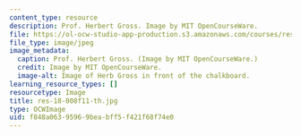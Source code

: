 ```yaml
---
content_type: resource
description: Prof. Herbert Gross. Image by MIT OpenCourseWare.
file: https://ol-ocw-studio-app-production.s3.amazonaws.com/courses/res-18-008-calculus-revisited-complex-variables-differential-equations-and-linear-algebra-fall-2011/f848a06395969beabff5f421f68f74e0_res-18-008f11-th.jpg
file_type: image/jpeg
image_metadata:
  caption: Prof. Herbert Gross. (Image by MIT OpenCourseWare.)
  credit: Image by MIT OpenCourseWare.
  image-alt: Image of Herb Gross in front of the chalkboard.
learning_resource_types: []
resourcetype: Image
title: res-18-008f11-th.jpg
type: OCWImage
uid: f848a063-9596-9bea-bff5-f421f68f74e0
---
```

